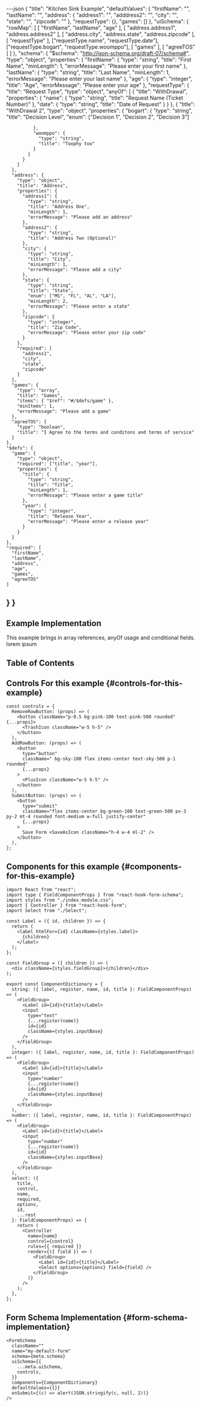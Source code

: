 ---json
{
  "title": "Kitchen Sink Example",
  "defaultValues": {
    "firstName": "",
    "lastName": "",
    "address": {
      "address1": "",
      "adddress2": "",
      "city": "",
      "state": "",
      "zipcode": ""
    },
    "requestType": {},
    "games": []
  },
  "uiSchema": {
    "rowMap": [
      [
        "firstName",
        "lastName",
        "age"
      ],
      [
        "address.address1",
        "address.address2"
      ],
      [
        "address.city",
        "address.state",
        "address.zipcode"
      ],
      [
        "requestType"
      ],
      ["requestType.name", "requestType.date"],
      ["requestType.bogart", "requestType.woomppo"],
      [
        "games"
      ],
      [
        "agreeTOS"
      ]
    ]
  },
  "schema": {
    "$schema": "http://json-schema.org/draft-07/schema#",
    "type": "object",
    "properties": {
      "firstName": {
        "type": "string",
        "title": "First Name",
        "minLength": 1,
        "errorMessage": "Please enter your first name"
      },
      "lastName": {
        "type": "string",
        "title": "Last Name",
        "minLength": 1,
        "errorMessage": "Please enter your last name"
      },
      "age": {
        "type": "integer",
        "title": "Age",
        "errorMessage": "Please enter your age"
      },
      "requestType": {
        "title": "Request Type",
        "type": "object",
        "anyOf": [
          {
            "title": "WithDrawal",
            "properties": {
              "name": {
                "type": "string",
                "title": "Request Name (Ticket Number)"
              },
              "date": {
                "type": "string",
                "title": "Date of Request"
              }
            }
          },
          {
            "title": "WithDrawal 2",
            "type": "object",
            "properties": {
              "bogart": {
                "type": "string",
                "title": "Decision Level",
                "enum": ["Decision 1", "Decision 2", "Decision 3"]

              },
              "woomppo": {
                "type": "string",
                "title": "Toophy too"
              }
            }
          }
        ]
      },
      "address": {
        "type": "object",
        "title": "Address",
        "properties": {
          "address1": {
            "type": "string",
            "title": "Address One",
            "minLength": 1,
            "errorMessage": "Please add an address"
          },
          "address2": {
            "type": "string",
            "title": "Address Two (Optional)"
          },
          "city": {
            "type": "string",
            "title": "City",
            "minLength": 1,
            "errorMessage": "Please add a city"
          },
          "state": {
            "type": "string",
            "title": "State",
            "enum": ["MS", "FL", "AL", "LA"],
            "minLength": 2,
            "errorMessage": "Please enter a state"
          },
          "zipcode": {
            "type": "integer",
            "title": "Zip Code",
            "errorMessage": "Please enter your zip code"
          }
        },
        "required": [
          "address1",
          "city",
          "state",
          "zipcode"
        ]
      },
      "games": {
        "type": "array",
        "title": "Games",
        "items": { "$ref": "#/$defs/game" },
        "minItems": 1,
        "errorMessage": "Please add a game"
      },
      "agreeTOS": {
        "type": "boolean",
        "title": "I Agree to the terms and conditons and terms of service"
      }
    },
    "$defs": {
      "game": {
        "type": "object",
        "required": ["title", "year"],
        "properties": {
          "title": {
            "type": "string",
            "title": "Title",
            "minLength": 1,
            "errorMessage": "Please enter a game title"
          },
          "year": {
            "type": "integer",
            "title": "Release Year",
            "errorMessage": "Please enter a release year"
          }
        }
      }
    },
    "required": [
      "firstName",
      "lastName",
      "address",
      "age",
      "games",
      "agreeTOS"
    ]
  }
}
---

## Example Implementation

This example brings in array references, anyOf usage and conditional fields. lorem ipsum

## Table of Contents

## Controls For this example {#controls-for-this-example}

```tsx
const controls = {
  RemoveRowButton: (props) => (
    <button className="p-0.5 bg-pink-100 text-pink-500 rounded" {...props}>
      <TrashIcon className="w-5 h-5" />
    </button>
  ),
  AddRowButton: (props) => (
    <button
      type="button"
      className=" bg-sky-100 flex items-center text-sky-500 p-1 rounded"
      {...props}
    >
      <PlusIcon className="w-5 h-5" />
    </button>
  ),
  SubmitButton: (props) => (
    <button
      type="submit"
      className="flex items-center bg-green-100 text-green-500 px-3 py-2 mt-4 rounded font-medium w-full justify-center"
      {...props}
    >
      Save Form <SaveAsIcon className="h-4 w-4 ml-2" />
    </button>
  ),
};
```

## Components for this example {#components-for-this-example}

```tsx
import React from "react";
import type { FieldComponentProps } from "react-hook-form-schema";
import styles from "./index.module.css";
import { Controller } from "react-hook-form";
import Select from "./Select";

const Label = ({ id, children }) => {
  return (
    <label htmlFor={id} className={styles.label}>
      {children}
    </label>
  );
};

const FieldGroup = ({ children }) => (
  <div className={styles.fieldGroup}>{children}</div>
);

export const ComponentDictionary = {
  string: ({ label, register, name, id, title }: FieldComponentProps) => (
    <FieldGroup>
      <Label id={id}>{title}</Label>
      <input
        type="text"
        {...register(name)}
        id={id}
        className={styles.inputBase}
      />
    </FieldGroup>
  ),
  integer: ({ label, register, name, id, title }: FieldComponentProps) => (
    <FieldGroup>
      <Label id={id}>{title}</Label>
      <input
        type="number"
        {...register(name)}
        id={id}
        className={styles.inputBase}
      />
    </FieldGroup>
  ),
  number: ({ label, register, name, id, title }: FieldComponentProps) => (
    <FieldGroup>
      <Label id={id}>{title}</Label>
      <input
        type="number"
        {...register(name)}
        id={id}
        className={styles.inputBase}
      />
    </FieldGroup>
  ),
  select: ({
    title,
    control,
    name,
    required,
    options,
    id,
    ...rest
  }: FieldComponentProps) => {
    return (
      <Controller
        name={name}
        control={control}
        rules={{ required }}
        render={({ field }) => (
          <FieldGroup>
            <Label id={id}>{title}</Label>
            <Select options={options} field={field} />
          </FieldGroup>
        )}
      />
    );
  },
};
```

## Form Schema Implementation {#form-schema-implementation}

```tsx
<FormSchema
  className=""
  name="my-default-form"
  schema={meta.schema}
  uiSchema={{
    ...meta.uiSchema,
    controls,
  }}
  components={ComponentDictionary}
  defaultValues={{}}
  onSubmit={(c) => alert(JSON.stringify(c, null, 2))}
/>
```
